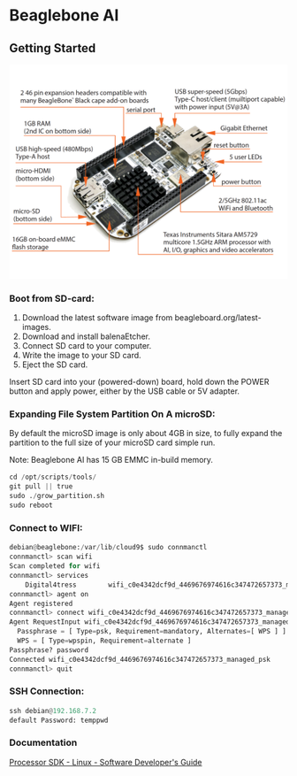 # Beaglebone AI
## Getting Started
![Beaglebone AI](images/getting-started-image.png "Beaglebone")

### Boot from SD-card:
1. Download the latest software image from beagleboard.org/latest-images. 
2. Download and install balenaEtcher.
3. Connect SD card to your computer.
4. Write the image to your SD card.
5. Eject the SD card.

Insert SD card into your (powered-down) board, hold down the POWER button and apply power, either by the USB cable or 5V adapter.

### Expanding File System Partition On A microSD:
By default the microSD image is only about 4GB in size, to fully expand the partition to the full size of your microSD card simple run.

Note:
Beaglebone AI has 15 GB EMMC in-build memory.

```python
cd /opt/scripts/tools/
git pull || true
sudo ./grow_partition.sh
sudo reboot
```

### Connect to WIFI:
```python
debian@beaglebone:/var/lib/cloud9$ sudo connmanctl
connmanctl> scan wifi
Scan completed for wifi
connmanctl> services
    Digital4tress        wifi_c0e4342dcf9d_4469676974616c347472657373_managed_psk
connmanctl> agent on
Agent registered
connmanctl> connect wifi_c0e4342dcf9d_4469676974616c347472657373_managed_psk
Agent RequestInput wifi_c0e4342dcf9d_4469676974616c347472657373_managed_psk
  Passphrase = [ Type=psk, Requirement=mandatory, Alternates=[ WPS ] ]
  WPS = [ Type=wpspin, Requirement=alternate ]
Passphrase? password
Connected wifi_c0e4342dcf9d_4469676974616c347472657373_managed_psk
connmanctl> quit
```
### SSH Connection:
```python
ssh debian@192.168.7.2
default Password: temppwd
```

### Documentation
[Processor SDK - Linux - Software Developer's Guide](http://software-dl.ti.com/processor-sdk-linux/esd/docs/latest/linux/Overview_Building_the_SDK.html)
